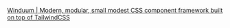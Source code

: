 [Winduum | Modern, modular, small modest CSS component framework built on top of TailwindCSS](https://winduum.dev/)